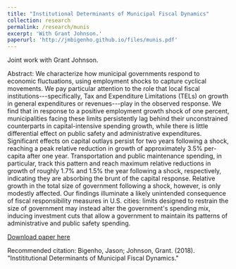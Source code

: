 ```yaml
---
title: "Institutional Determinants of Municipal Fiscal Dynamics"
collection: research
permalink: /research/munis
excerpt: 'With Grant Johnson.'
paperurl: 'http://jmbigenho.github.io/files/munis.pdf'
---
```

Joint work with Grant Johnson.

Abstract: We characterize how municipal governments respond to economic
fluctuations, using employment shocks to capture cyclical
movements. We pay particular attention to the role that local
fiscal institutions---specifically, Tax and Expenditure
Limitations (TELs) on growth in general expenditures or
revenues---play in the observed response. We find that in response
to a positive employment growth shock of one percent,
municipalities facing these limits persistently lag behind their
unconstrained counterparts in capital-intensive spending growth,
while there is little differential effect on public safety and
administrative expenditures. Significant effects on capital
outlays persist for two years following a shock, reaching a peak
relative reduction in growth of approximately 3.5\% per-capita
after one year. Transportation and public maintenance spending, in
particular, track this pattern and reach maximum relative
reductions in growth of roughly 1.7\% and 1.5\% the year following
a shock, respectively, indicating they are absorbing the brunt of
the capital response. Relative growth in the total size of
government following a shock, however, is only modestly
affected. Our findings illuminate a likely unintended consequence
of fiscal responsibility measures in U.S. cities: limits designed
to restrain the size of government may instead alter the
government's spending mix, inducing investment cuts that allow a
government to maintain its patterns of administrative and public
safety spending.

[Download paper here](http://jmbigenho.github.io/files/munis.pdf)

Recommended citation: Bigenho, Jason; Johnson,
Grant. (2018). "Instititutional Determinants of Municipal Fiscal Dynamics."
